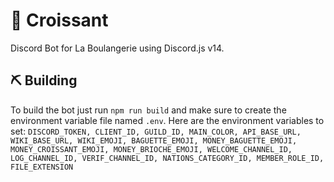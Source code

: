 # 🥐 Croissant

Discord Bot for La Boulangerie using Discord.js v14.

## ⛏️ Building

To build the bot just run `npm run build` and make sure to create the environment variable file named `.env`.
Here are the environment variables to set: `DISCORD_TOKEN, CLIENT_ID, GUILD_ID, MAIN_COLOR, API_BASE_URL, WIKI_BASE_URL, WIKI_EMOJI, BAGUETTE_EMOJI, MONEY_BAGUETTE_EMOJI, MONEY_CROISSANT_EMOJI, MONEY_BRIOCHE_EMOJI, WELCOME_CHANNEL_ID, LOG_CHANNEL_ID, VERIF_CHANNEL_ID, NATIONS_CATEGORY_ID, MEMBER_ROLE_ID, FILE_EXTENSION`
